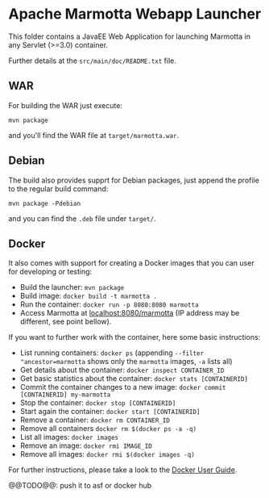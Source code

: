 # Apache Marmotta Webapp Launcher

This folder contains a JavaEE Web Application for launching Marmotta in any Servlet (>=3.0) container.

Further details at the `src/main/doc/README.txt` file.

## WAR

For building the WAR just execute:

    mvn package

and you'll find the WAR file at `target/marmotta.war`.

## Debian

The build also provides supprt for Debian packages, just append the profile to the regular build command:

    mvn package -Pdebian

and you can find the `.deb` file under `target/`.

## Docker

It also comes with support for creating a Docker images that you can user for developing or testing:

* Build the launcher: `mvn package`
* Build image: `docker build -t marmotta .`
* Run the container: `docker run -p 8080:8080 marmotta`
* Access Marmotta at [localhost:8080/marmotta](http://localhost:8080/marmotta) (IP address may be different, 
  see point bellow).

If you want to further work with the container, here some basic instructions:

* List running containers: `docker ps` (appending `--filter "ancestor=marmotta` shows only the `marmotta` images, `-a` lists all)
* Get details about the container: `docker inspect CONTAINER_ID`
* Get basic statistics about the container: `docker stats [CONTAINERID]`
* Commit the container changes to a new image: `docker commit [CONTAINERID] my-marmotta`
* Stop the container: `docker stop [CONTAINERID]`
* Start again the container: `docker start [CONTAINERID]`
* Remove a container: `docker rm CONTAINER_ID`
* Remove all containers `docker rm $(docker ps -a -q)`
* List all images: `docker images`
* Remove an image: `docker rmi IMAGE_ID`
* Remove all images: `docker rmi $(docker images -q)`

For further instructions, please take a look to the [Docker User Guide](https://docs.docker.com/userguide/).

@@TODO@@: push it to asf or docker hub


